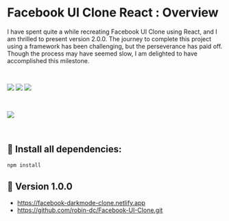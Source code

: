 # Facebook UI Clone React : Overview
I have spent quite a while recreating Facebook UI Clone using React, and I am thrilled to present version 2.0.0. The journey to complete this project using a framework has been challenging, but the perseverance has paid off. Though the process may have seemed slow, I am delighted to have accomplished this milestone.

<br>

<img src="https://img.shields.io/badge/vite%20-%FFFF00FF.svg?&style=for-the-badge&logo=vite&logoColor=white">   <img src="https://img.shields.io/badge/css3%20-%2314354C.svg?&style=for-the-badge&logo=css3&logoColor=white">   <img src="https://img.shields.io/badge/react%20-%2320232a.svg?&style=for-the-badge&logo=react&logoColor=%2361DAFB"/>

<br>

<a href="https://facebook-ui-clone-react.vercel.app/" target="_blank"><img src='https://github.com/robin-dc/Facebook-UI-Clone-React/blob/main/public/images/fb_react_preview.png'></a>

<br>

## 🚀 Install all dependencies:
```sh
npm install
```

## 📍 Version 1.0.0
- https://facebook-darkmode-clone.netlify.app
- https://github.com/robin-dc/Facebook-UI-Clone.git


